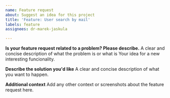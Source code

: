 ```yaml
---
name: Feature request
about: Suggest an idea for this project
title: 'Feature: User search by mail'
labels: feature
assignees: dr-marek-jaskula

---
```


**Is your feature request related to a problem? Please describe.**
A clear and concise description of what the problem is or what is Your idea for a new interesting funcionality.

**Describe the solution you'd like**
A clear and concise description of what you want to happen.

**Additional context**
Add any other context or screenshots about the feature request here.

